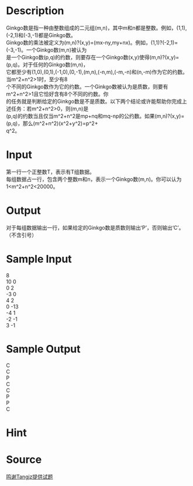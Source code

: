
# Description

<div class="content"><div>Ginkgo数是指一种由整数组成的二元组(m,n)，其中m和n都是整数。例如，(1,1),(-2,1)和(-3,-1)都是Ginkgo数。</div>
<div>Ginkgo数的乘法被定义为(m,n)?(x,y)=(mx-ny,my+nx)。例如，(1,1)?(-2,1)=(-3,-1)。一个Ginkgo数(m,n)被认为</div>
<div>是一个Ginkgo数(p,q)的约数，则要存在一个Ginkgo数(x,y)使得(m,n)?(x,y)=(p,q)。对于任何的Ginkgo数(m,n)，</div>
<div>它都至少有(1,0),(0,1),(-1,0),(0,-1),(m,n),(-n,m),(-m,-n)和(n,-m)作为它的约数。当m^2+n^2&gt;1时，至少有8</div>
<div>个不同的Ginkgo数作为它的约数。一个Ginkgo数被认为是质数，则要有m^2+n^2&gt;1且它恰好含有8个不同的约数。你</div>
<div>的任务就是判断给定的Ginkgo数是不是质数。以下两个结论或许能帮助你完成上述任务：若m^2+n^2&gt;0，则(m,n)是</div>
<div>(p,q)的约数当且仅当m^2+n^2是mp+nq和mq-np的公约数。如果(m,n)?(x,y)=(p,q)，那么(m^2+n^2)(x^2+y^2)=p^2+</div>
<div>q^2。</div>
<div></div>
<p></p></div>

# Input

<div class="content"><div>第一行一个正整数T，表示有T组数据。</div>
<div>每组数据占一行，包含两个整数m和n，表示一个Ginkgo数(m,n)。你可以认为1&lt;m^2+n^2&lt;20000。</div>
<p></p></div>

# Output

<div class="content"><p>对于每组数据输出一行，如果给定的Ginkgo数是质数则输出‘P’，否则输出‘C’。（不含引号）</p>
<p></p></div>

# Sample Input

<div class="content"><span class="sampledata">8<br/>
10 0<br/>
0 2<br/>
-3 0<br/>
4 2<br/>
0 -13<br/>
-4 1<br/>
-2 -1<br/>
3 -1 </span></div>

# Sample Output

<div class="content"><span class="sampledata">C<br/>
C<br/>
P<br/>
C<br/>
C<br/>
P<br/>
P<br/>
C<br/>
</span></div>

# Hint

<div class="content"><p></p></div>

# Source

<div class="content"><p><a href="problemset.php?search=鸣谢Tangjz提供试题">鸣谢Tangjz提供试题</a></p></div>

